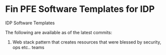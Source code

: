 # Fin PFE Software Templates for IDP

IDP Software Templates

The following are available as of the latest commits:

1. Web stack pattern that creates resources that were blessed by security, ops etc.. teams
